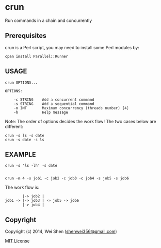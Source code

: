 crun
====

Run commands in a chain and concurrently


Prerequisites
-------------

crun is a Perl script, you may need to install some Perl modules by:

    cpan install Parallel::Runner


USAGE
-----
   
    crun OPTIONS...

    OPTIONS:

        -c STRING    Add a concurrent command
        -s STRING    Add a sequential command
        -n INT       Maximum concurrency (threads number) [4]
        -h           Help message
        
Note: The order of options decides the work flow! The two cases below are different:
    
    crun -s ls -s date
    crun -s date -s ls

EXAMPLE
-------

    crun -s 'ls -lh' -s date
    
    
    crun -n 4 -s job1 -c job2 -c job3 -c job4 -s job5 -s job6

The work flow is:

            |-> job2 |  
    job1 -> |-> job3 | -> job5 -> job6
            |-> job4 |


Copyright
--------

Copyright (c) 2014, Wei Shen (shenwei356@gmail.com)


[MIT License](https://github.com/shenwei356/crun/blob/master/LICENSE)